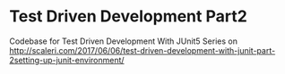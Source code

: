 # Test Driven Development Part2 
Codebase for Test Driven Development With JUnit5 Series on http://scaleri.com/2017/06/06/test-driven-development-with-junit-part-2setting-up-junit-environment/

